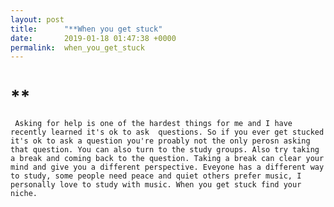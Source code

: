 ```yaml
---
layout: post
title:      "**When you get stuck"
date:       2019-01-18 01:47:38 +0000
permalink:  when_you_get_stuck
---
```


#    **
	 Asking for help is one of the hardest things for me and I have recently learned it's ok to ask  questions. So if you ever get stucked it's ok to ask a question you're proably not the only perosn asking that question. You can also turn to the study groups. Also try taking a break and coming back to the question. Taking a break can clear your mind and give you a different perspective. Eveyone has a different way to study, some people need peace and quiet others prefer music, I personally love to study with music. When you get stuck find your niche.

